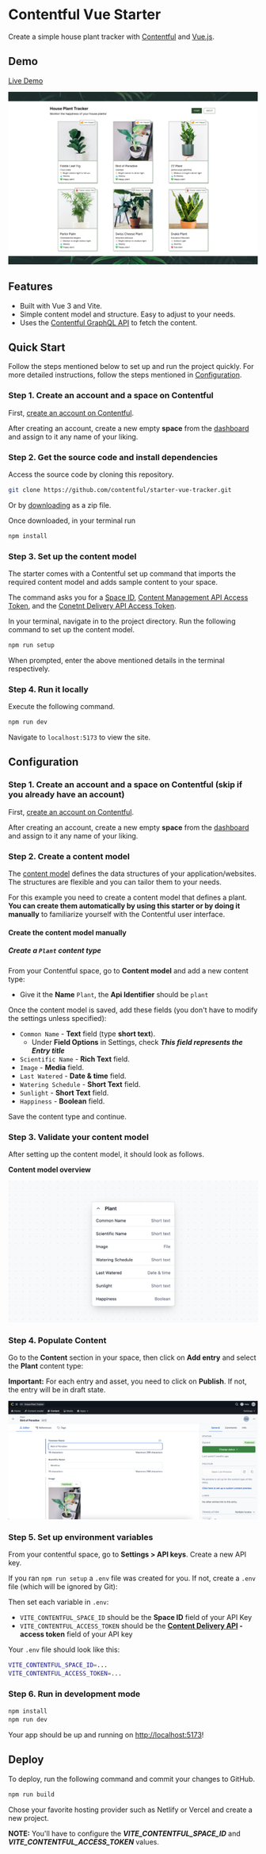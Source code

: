 # Contentful Vue Starter

Create a simple house plant tracker with [Contentful](https://contentful.com) and [Vue.js](https://vuejs.org/).

## Demo

[Live Demo](https://vue-plant-tracker.vercel.app/)

![Screenshot of the homepage of the website](./docs/homepage.png)

## Features

- Built with Vue 3 and Vite.
- Simple content model and structure. Easy to adjust to your needs.
- Uses the [Contentful GraphQL API](https://www.contentful.com/developers/docs/references/graphql/) to fetch the content.

## Quick Start

Follow the steps mentioned below to set up and run the project quickly. For more detailed instructions, follow the steps mentioned in [Configuration](#configuration).

### Step 1. Create an account and a space on Contentful

First, [create an account on Contentful](https://www.contentful.com/sign-up/).

After creating an account, create a new empty **space** from the [dashboard](https://app.contentful.com/) and assign to it any name of your liking.

### Step 2. Get the source code and install dependencies

Access the source code by cloning this repository.

```sh
git clone https://github.com/contentful/starter-vue-tracker.git
```

Or by [downloading](https://github.com/contentful/vue-starter/archive/main.zip) as a zip file.

Once downloaded, in your terminal run 

```sh
npm install
```

### Step 3. Set up the content model

The starter comes with a Contentful set up command that imports the required content model and adds sample content to your space.

The command asks you for a [Space ID](https://www.contentful.com/help/find-space-id/), [Content Management API Access Token](https://www.contentful.com/developers/docs/references/content-management-api/), and the [Conetnt Delivery API Access Token](https://www.contentful.com/developers/docs/references/content-delivery-api/).

In your terminal, navigate in to the project directory. Run the following command to set up the content model.

```sh
npm run setup
```

When prompted, enter the above mentioned details in the terminal respectively.

### Step 4. Run it locally

Execute the following command.

```sh
npm run dev
```

Navigate to ``localhost:5173`` to view the site.

## Configuration

### Step 1. Create an account and a space on Contentful (skip if you already have an account)

First, [create an account on Contentful](https://www.contentful.com/sign-up/).

After creating an account, create a new empty **space** from the [dashboard](https://app.contentful.com/) and assign to it any name of your liking.

### Step 2. Create a content model

The [content model](https://www.contentful.com/developers/docs/concepts/data-model/) defines the data structures of your application/websites. The structures are flexible and you can tailor them to your needs.

For this example you need to create a content model that defines a plant. **You can create them automatically by using this starter or by doing it manually** to familiarize yourself with the Contentful user interface.

#### Create the content model manually

##### Create a `Plant` content type

From your Contentful space, go to **Content model** and add a new content type:

- Give it the **Name** `Plant`, the **Api Identifier** should be `plant`

Once the content model is saved, add these fields (you don't have to modify the settings unless specified):

- `Common Name` - **Text** field (type **short text**).
    - Under **Field Options** in Settings, check ***This field represents the Entry title***
- `Scientific Name` - **Rich Text** field.
- `Image` - **Media** field.
- `Last Watered` - **Date & time** field.
- `Watering Schedule` - **Short Text** field.
- `Sunlight` - **Short Text** field.
- `Happiness` - **Boolean** field.

Save the content type and continue.

### Step 3. Validate your content model

After setting up the content model, it should look as follows.

**Content model overview**

![Content model overview](./docs/content-model-overview.png)

### Step 4. Populate Content

Go to the **Content** section in your space, then click on **Add entry** and select the **Plant** content type:

**Important:** For each entry and asset, you need to click on **Publish**. If not, the entry will be in draft state.

![Published content entry](./docs/content-entry-publish.png)

### Step 5. Set up environment variables

From your contentful space, go to **Settings > API keys**. Create a new API key.

If you ran `npm run setup` a `.env` file was created for you. If not, create a `.env` file (which will be ignored by Git):

Then set each variable in `.env`:

- `VITE_CONTENTFUL_SPACE_ID` should be the **Space ID** field of your API Key
- `VITE_CONTENTFUL_ACCESS_TOKEN` should be the **[Content Delivery API](https://www.contentful.com/developers/docs/references/content-delivery-api/) - access token** field of your API key

Your `.env` file should look like this:

```bash
VITE_CONTENTFUL_SPACE_ID=...
VITE_CONTENTFUL_ACCESS_TOKEN=...
```

### Step 6. Run in development mode

```bash
npm install
npm run dev
```

Your app should be up and running on [http://localhost:5173](http://localhost:5173)!

## Deploy

To deploy, run the following command and commit your changes to GitHub.

```bash
npm run build
```

Chose your favorite hosting provider such as Netlify or Vercel and create a new project. 

**NOTE:** You'll have to configure the ***VITE_CONTENTFUL_SPACE_ID*** and ***VITE_CONTENTFUL_ACCESS_TOKEN*** values.
